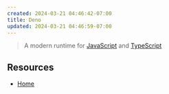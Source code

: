 ```yaml
---
created: 2024-03-21 04:46:42-07:00
title: Deno
updated: 2024-03-21 04:46:59-07:00
---
```


> 
 > A modern runtime for [JavaScript](JavaScript.md) and [TypeScript](TypeScript.md)

## Resources

* [Home](https://deno.land)